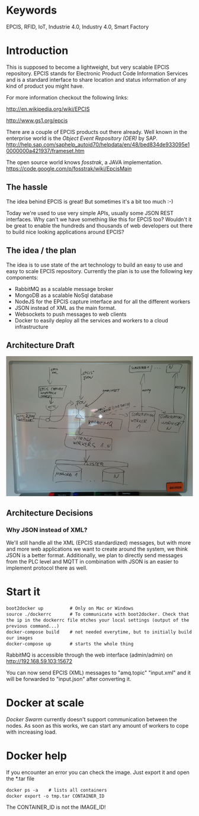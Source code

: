 # Keywords
EPCIS, RFID, IoT, Industrie 4.0, Industry 4.0, Smart Factory

# Introduction
This is supposed to become a lightweight, but very scalable EPCIS repository. EPCIS stands for Electronic Product Code Information Services and is a standard interface to share location and status information of any kind of product you might have.

For more information checkout the following links:

http://en.wikipedia.org/wiki/EPCIS

http://www.gs1.org/epcis

There are a couple of EPCIS products out there already. Well known in the enterprise world is the *Object Event Repository (OER)* by SAP.
http://help.sap.com/saphelp_autoid70/helpdata/en/48/bed834de933095e10000000a421937/frameset.htm

The open source world knows *fosstrak*, a JAVA implementation.
https://code.google.com/p/fosstrak/wiki/EpcisMain 


## The hassle
The idea behind EPCIS is great! But sometimes it's a bit too much :-)

Today we're used to use very simple APIs, usually some JSON REST interfaces. Why can't we have something like this for EPCIS too? Wouldn't it be great to enable the hundreds and thousands of web developers out there to build nice looking applications around EPCIS?

## The idea / the plan
The idea is to use state of the art technology to build an easy to use and easy to scale EPCIS repository.
Currently the plan is to use the following key components:
* RabbitMQ as a scalable message broker
* MongoDB as a scalable NoSql database
* NodeJS for the EPCIS capture interface and for all the different workers
* JSON instead of XML as the main format.
* Websockets to push messages to web clients
* Docker to easily deploy all the services and workers to a cloud infrastructure

## Architecture Draft
![Architecture Draft](/architecture.jpg?raw=true "Architecture Draft")

## Architecture Decisions
### Why JSON instead of XML?
We'll still handle all the XML (EPCIS standardized) messages, but with more and more web applications we want to create around the system, we think JSON is a better format.
Additionally, we plan to directly send messages from the PLC level and MQTT in combination with JSON is an easier to implement protocol there as well.

# Start it
```
boot2docker up			# Only on Mac or Windows
source ./dockerrc		# To communicate with boot2docker. Check that the ip in the dockerrc file mtches your local settings (output of the previous command...)
docker-compose build	# not needed everytime, but to initially build our images
docker-compose up		# starts the whole thing
```

RabbitMQ is accessible through the web interface (admin/admin) on http://192.168.59.103:15672

You can now send EPCIS (XML) messages to "amq.topic" "input.xml" and it will be forwarded to "input.json" after converting it.

# Docker at scale
*Docker Swarm* currently doesn't support communication between the nodes. As soon as this works, we can start any amount of workers to cope with increasing load.

# Docker help
If you encounter an error you can check the image. Just export it and open the *.tar file
```
docker ps -a	# lists all containers
docker export -o tmp.tar CONTAINER_ID
```
The CONTAINER_ID is not the IMAGE_ID!

